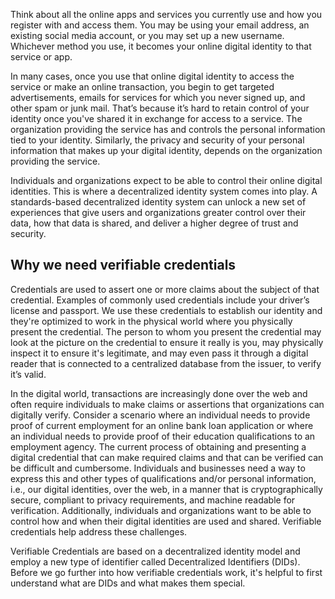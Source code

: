 
Think about all the online apps and services you currently use and how you register with and access them. You may be using your email address, an existing social media account, or you may set up a new username. Whichever method you use, it becomes your online digital identity to that service or app.

In many cases, once you use that online digital identity to access the service or make an online transaction, you begin to get targeted advertisements, emails for services for which you never signed up, and other spam or junk mail. That’s because it’s hard to retain control of your identity once you've shared it in exchange for access to a service. The organization providing the service has and controls the personal information tied to your identity. Similarly, the privacy and security of your personal information that makes up your digital identity, depends on the organization providing the service.

Individuals and organizations expect to be able to control their online digital identities. This is where a decentralized identity system comes into play. A standards-based decentralized identity system can unlock a new set of experiences that give users and organizations greater control over their data, how that data is shared, and deliver a higher degree of trust and security.

## Why we need verifiable credentials

Credentials are used to assert one or more claims about the subject of that credential. Examples of commonly used credentials include your driver’s license and passport. We use these credentials to establish our identity and they're optimized to work in the physical world where you physically present the credential. The person to whom you present the credential may look at the picture on the credential to ensure it really is you, may physically inspect it to ensure it's legitimate, and may even pass it through a digital reader that is connected to a centralized database from the issuer, to verify it’s valid.

In the digital world, transactions are increasingly done over the web and often require individuals to make claims or assertions that organizations can digitally verify. Consider a scenario where an individual needs to provide proof of current employment for an online bank loan application or where an individual needs to provide proof of their education qualifications to an employment agency. The current process of obtaining and presenting a digital credential that can make required claims and that can be verified can be difficult and cumbersome. Individuals and businesses need a way to express this and other types of qualifications and/or personal information, i.e., our digital identities, over the web, in a manner that is cryptographically secure, compliant to privacy requirements, and machine readable for verification. Additionally, individuals and organizations want to be able to control how and when their digital identities are used and shared. Verifiable credentials help address these challenges.

Verifiable Credentials are based on a decentralized identity model and employ a new type of identifier called Decentralized Identifiers (DIDs). Before we go further into how verifiable credentials work, it's helpful to first understand what are DIDs and what makes them special.
